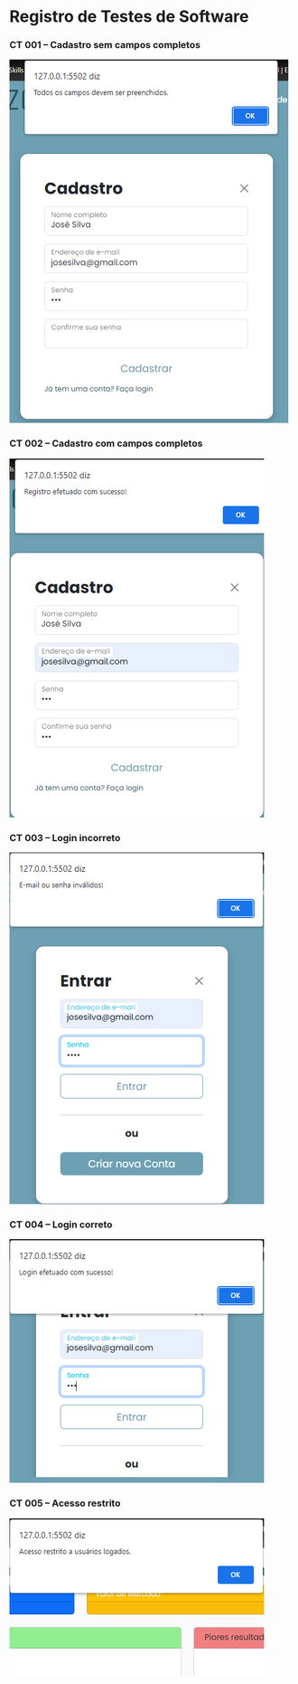 # Registro de Testes de Software

### CT 001 – Cadastro sem campos completos

![Resultado negativo](img/ct_001.png)

### CT 002 – Cadastro com campos completos

![Resultado negativo](img/ct_002.png)

### CT 003 – Login incorreto

![Resultado negativo](img/ct_003.png)


### CT 004 – Login correto

![Resultado negativo](img/ct_004.png)


### CT 005 – Acesso restrito

![Resultado negativo](img/ct_005.png)

<!-- <span style="color:red">Pré-requisitos: <a href="3-Projeto de Interface.md"> Projeto de Interface</a></span>, <a href="8-Plano de Testes de Software.md"> Plano de Testes de Software</a>

Relatório com as evidências dos testes de software realizados no sistema pela equipe, baseado em um plano de testes pré-definido.

## Avaliação

Discorra sobre os resultados do teste. Ressaltando pontos fortes e fracos identificados na solução. Comente como o grupo pretende atacar esses pontos nas próximas iterações. Apresente as falhas detectadas e as melhorias geradas a partir dos resultados obtidos nos testes.

> **Links Úteis**:
> - [Ferramentas de Test para Java Script](https://geekflare.com/javascript-unit-testing/) -->